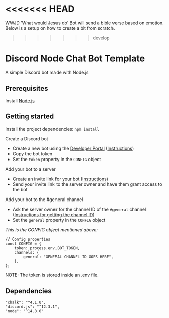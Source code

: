 <<<<<<< HEAD
=======
WWJD 'What would Jesus do' Bot will send a bible verse based on emotion. Below is a setup on how to create a bit from scratch.

>>>>>>> develop
# Discord Node Chat Bot Template

A simple Discord bot made with Node.js

## Prerequisites

Install [Node.js](https://nodejs.org/en/download/)

## Getting started

Install the project dependencies: `npm install`

Create a Discord bot
 - Create a new bot using the [Developer Portal](https://discordapp.com/developers/applications/) ([Instructions](https://discordjs.guide/preparations/setting-up-a-bot-application.html))
 - Copy the bot token
 - Set the `token` property in the `CONFIG` object

Add your bot to a server
 - Create an invite link for your bot ([Instructions](https://discordjs.guide/preparations/adding-your-bot-to-servers.html))
 - Send your invite link to the server owner and have them grant access to the bot

Add your bot to the #general channel
 - Ask the server owner for the channel ID of the `#general` channel ([Instructions for getting the channel ID](https://github.com/5andr0/PogoLocationFeeder/issues/64))
 - Set the `general` property in the `CONFIG` object

*This is the CONFIG object mentioned above:*

    // Config properties
    const CONFIG = {
        token: process.env.BOT_TOKEN,
        channels: {
            general: "GENERAL CHANNEL ID GOES HERE",
        },
    };
NOTE: The token is stored inside an .env file.
## Dependencies

    "chalk": "^4.1.0",
    "discord.js": "^12.3.1",
    "node": "^14.8.0"
